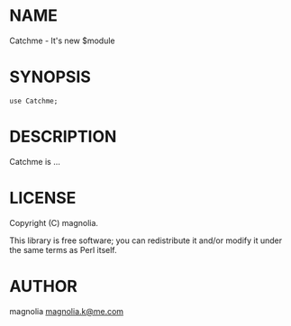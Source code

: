 # NAME

Catchme - It's new $module

# SYNOPSIS

    use Catchme;

# DESCRIPTION

Catchme is ...

# LICENSE

Copyright (C) magnolia.

This library is free software; you can redistribute it and/or modify
it under the same terms as Perl itself.

# AUTHOR

magnolia <magnolia.k@me.com>
